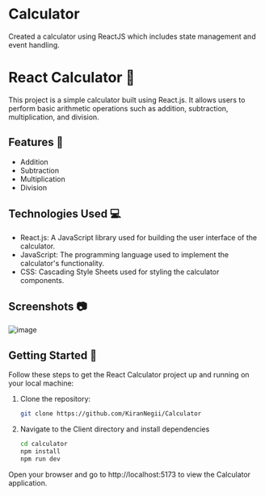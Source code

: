 # Calculator
Created a calculator using ReactJS which includes state management and event handling.
# React Calculator 🧮

This project is a simple calculator built using React.js. It allows users to perform basic arithmetic operations such as addition, subtraction, multiplication, and division.

## Features 🌟

- Addition
- Subtraction
- Multiplication
- Division

## Technologies Used 💻

* React.js: A JavaScript library used for building the user interface of the calculator.
* JavaScript: The programming language used to implement the calculator's functionality.
* CSS: Cascading Style Sheets used for styling the calculator components.

## Screenshots 📷

<!-- Include screenshots of your application here -->
![image](https://github.com/KiranNegii/Calculator/assets/163193047/6c116d82-3626-4baf-ba89-1a2c82e4eabc)


## Getting Started 🚀

Follow these steps to get the React Calculator project up and running on your local machine:

1. Clone the repository:
   ```bash
   git clone https://github.com/KiranNegii/Calculator

2. Navigate to the Client directory and install dependencies
    ```bash
    cd calculator
    npm install
    npm run dev
Open your browser and go to http://localhost:5173 to view the Calculator application.
